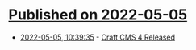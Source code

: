 # [Published on 2022-05-05](index.md)

* [2022-05-05, 10:39:35](https://news.ycombinator.com/item?id=31271668) - [Craft CMS 4 Released](https://craftcms.com/blog/craft-4)
